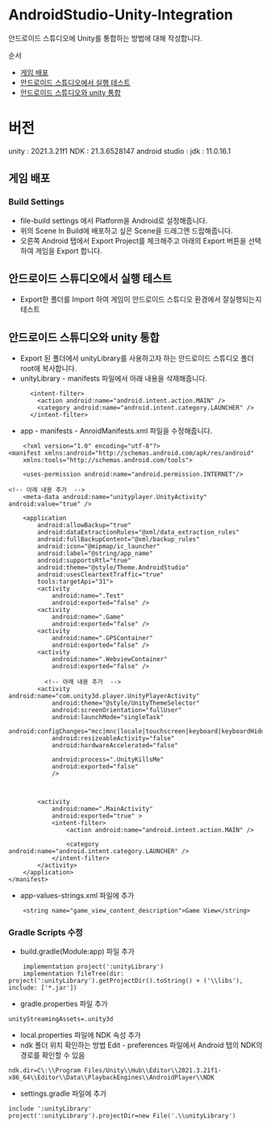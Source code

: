 # AndroidStudio-Unity-Integration
안드로이드 스튜디오에 Unity를 통합하는 방법에 대해 작성합니다.

순서
- [게임 배포](#게임-배포)
- [안드로이드 스튜디오에서 실행 테스트](#안드로이드-스튜디오에서-실행-테스트)
- [안드로이드 스튜디오와 unity 통합](#안드로이드-스튜디오와-unity-통합)
# 버전
unity : 2021.3.21f1
NDK : 21.3.6528147
android studio : 
jdk : 11.0.16.1

## 게임 배포
### Build Settings
- file-build settings 에서 Platform을 Android로 설정해줍니다.
- 위의 Scene In Build에 배포하고 싶은 Scene을 드래그앤 드랍해줍니다.
- 오른쪽 Android 탭에서 Export Project를 체크해주고 아래의 Export 버튼을 선택하여 게임을 Export 합니다.

## 안드로이드 스튜디오에서 실행 테스트
- Export한 폴더를 Import 하여 게임이 안드로이드 스튜디오 환경에서 잘실행되는지 테스트

## 안드로이드 스튜디오와 unity 통합
- Export 된 폴더에서 unityLibrary를 사용하고자 하는 안드로이드 스튜디오 폴더 root에 복사합니다.
- unityLibrary - manifests 파일에서 아래 내용을 삭제해줍니다.
```
      <intent-filter>
        <action android:name="android.intent.action.MAIN" />
        <category android:name="android.intent.category.LAUNCHER" />
      </intent-filter>
```

- app - manifests - AnroidManifests.xml 파일을 수정해줍니다.
```
    <?xml version="1.0" encoding="utf-8"?>
<manifest xmlns:android="http://schemas.android.com/apk/res/android"
    xmlns:tools="http://schemas.android.com/tools">

    <uses-permission android:name="android.permission.INTERNET"/>

<!-- 아래 내용 추가  -->
    <meta-data android:name="unityplayer.UnityActivity" android:value="true" />

    <application
        android:allowBackup="true"
        android:dataExtractionRules="@xml/data_extraction_rules"
        android:fullBackupContent="@xml/backup_rules"
        android:icon="@mipmap/ic_launcher"
        android:label="@string/app_name"
        android:supportsRtl="true"
        android:theme="@style/Theme.AndroidStudio"
        android:usesCleartextTraffic="true"
        tools:targetApi="31">
        <activity
            android:name=".Test"
            android:exported="false" />
        <activity
            android:name=".Game"
            android:exported="false" />
        <activity
            android:name=".GPSContainer"
            android:exported="false" />
        <activity
            android:name=".WebviewContainer"
            android:exported="false" />
            
          <!-- 아래 내용 추가  -->
        <activity android:name="com.unity3d.player.UnityPlayerActivity"
            android:theme="@style/UnityThemeSelector"
            android:screenOrientation="fullUser"
            android:launchMode="singleTask"
            android:configChanges="mcc|mnc|locale|touchscreen|keyboard|keyboardHidden|navigation|orientation|screenLayout|uiMode|screenSize|smallestScreenSize|fontScale|layoutDirection|density"
            android:resizeableActivity="false"
            android:hardwareAccelerated="false"

            android:process=".UnityKillsMe"
            android:exported="false"
            />
            
            
            
        <activity
            android:name=".MainActivity"
            android:exported="true" >
            <intent-filter>
                <action android:name="android.intent.action.MAIN" />

                <category android:name="android.intent.category.LAUNCHER" />
            </intent-filter>
        </activity>
    </application>
</manifest>

```

- app-values-strings.xml 파일에 추가
```
    <string name="game_view_content_description">Game View</string>
```



### Gradle Scripts 수정    
- build.gradle(Module:app) 파일 추가
```
    implementation project(':unityLibrary')
    implementation fileTree(dir: project(':unityLibrary').getProjectDir().toString() + ('\\libs'), include: ['*.jar'])

```

- gradle.properties 파일 추가
```
unityStreamingAssets=.unity3d
```

- local.properties 파일에 NDK 속성 추가
- ndk 폴더 위치 확인하는 방법 Edit - preferences 파일에서 Android 탭의 NDK의 경로를 확인할 수 있음
```
ndk.dir=C\:\\Program Files/Unity\\Hub\\Editor\\2021.3.21f1-x86_64\\Editor\\Data\\PlaybackEngines\\AndroidPlayer\\NDK
```

- settings.gradle 파일에 추가
```
include ':unityLibrary'
project(':unityLibrary').projectDir=new File('.\\unityLibrary')
```

